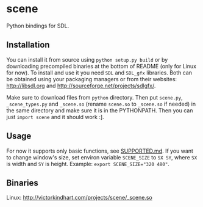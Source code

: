 scene
=====

Python bindings for SDL.

Installation
------------

You can install it from source using `python setup.py build` or by downloading precompiled binaries at the bottom of README (only for Linux for now).
To install and use it you need `SDL` and `SDL_gfx` libraries. Both can be obtained using your packaging managers or from their websites: http://libsdl.org and http://sourceforge.net/projects/sdlgfx/.

Make sure to download files from `python` directory. Then put `scene.py`, `_scene_types.py` and `_scene.so` (rename `scene.so` to `_scene.so` if needed) in the same directory and make sure it is in the PYTHONPATH. Then you can just `import scene` and it should work :].

Usage
-----

For now it supports only basic functions, see [SUPPORTED.md](SUPPORTED.md). If you want to change window's size, set environ variable `SCENE_SIZE` to `SX SY`, where `SX` is width and `SY` is height. Example: `export SCENE_SIZE="320 480"`.

Binaries
--------

Linux: http://victorkindhart.com/projects/scene/_scene.so
